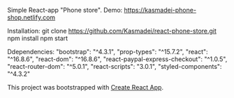 Simple React-app "Phone store".
Demo: https://kasmadei-phone-shop.netlify.com

Installation: 
git clone https://github.com/Kasmadei/react-phone-store.git
npm install
npm start

Ddependencies:
    "bootstrap": "^4.3.1",
    "prop-types": "^15.7.2",
    "react": "^16.8.6",
    "react-dom": "^16.8.6",
    "react-paypal-express-checkout": "^1.0.5",
    "react-router-dom": "^5.0.1",
    "react-scripts": "3.0.1",
    "styled-components": "^4.3.2"

This project was bootstrapped with [Create React App](https://github.com/facebook/create-react-app).

